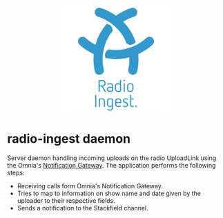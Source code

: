 <p align="center">
  <img src="misc/logo.svg" width="250px" />
</p>

# radio-ingest daemon

Server daemon handling incoming uploads on the radio UploadLink using the Omnia's [Notification Gateway](https://api.docs.nexx.cloud/notification-gateway). The application performs the following steps:

- Receiving calls form Omnia's Notification Gateway.
- Tries to map to information on show name and date given by the uploader to their respective fields.
- Sends a notification to the Stackfield channel.